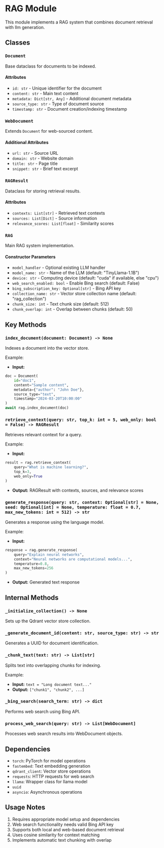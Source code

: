 # RAG Module

This module implements a RAG system that combines document retrieval with llm generation.

## Classes

### `Document`
Base dataclass for documents to be indexed.

#### Attributes
- `id: str` - Unique identifier for the document
- `content: str` - Main text content
- `metadata: Dict[str, Any]` - Additional document metadata
- `source_type: str` - Type of document source
- `timestamp: str` - Document creation/indexing timestamp

### `WebDocument`
Extends `Document` for web-sourced content.

#### Additional Attributes
- `url: str` - Source URL
- `domain: str` - Website domain
- `title: str` - Page title
- `snippet: str` - Brief text excerpt

### `RAGResult`
Dataclass for storing retrieval results.

#### Attributes
- `contexts: List[str]` - Retrieved text contexts
- `sources: List[Dict]` - Source information
- `relevance_scores: List[float]` - Similarity scores

### `RAG`
Main RAG system implementation.

#### Constructor Parameters
- `model_handler` - Optional existing LLM handler
- `model_name: str` - Name of the LLM (default: "TinyLlama-1.1B")
- `device: str` - Computing device (default: "cuda" if available, else "cpu")
- `web_search_enabled: bool` - Enable Bing search (default: False)
- `bing_subscription_key: Optional[str]` - Bing API key
- `collection_name: str` - Vector store collection name (default: "rag_collection")
- `chunk_size: int` - Text chunk size (default: 512)
- `chunk_overlap: int` - Overlap between chunks (default: 50)

## Key Methods

### `index_document(document: Document) -> None`
Indexes a document into the vector store.

Example:
- **Input:**

```python
doc = Document(
    id="doc1",
    content="Sample content",
    metadata={"author": "John Doe"},
    source_type="text",
    timestamp="2024-03-20T10:00:00"
)
await rag.index_document(doc)
```

### `retrieve_context(query: str, top_k: int = 5, web_only: bool = False) -> RAGResult`
Retrieves relevant context for a query.

Example:
- **Input:**

```python
result = rag.retrieve_context(
    query="What is machine learning?",
    top_k=3,
    web_only=True
)
```
- **Output:** RAGResult with contexts, sources, and relevance scores

### `generate_response(query: str, context: Optional[str] = None, seed: Optional[int] = None, temperature: float = 0.7, max_new_tokens: int = 512) -> str`
Generates a response using the language model.

Example:
- **Input:**

```python
response = rag.generate_response(
    query="Explain neural networks",
    context="Neural networks are computational models...",
    temperature=0.8,
    max_new_tokens=256
)
```
- **Output:** Generated text response

## Internal Methods

### `_initialize_collection() -> None`
Sets up the Qdrant vector store collection.

### `_generate_document_id(content: str, source_type: str) -> str`
Generates a UUID for document identification.

### `_chunk_text(text: str) -> List[str]`
Splits text into overlapping chunks for indexing.

Example:
- **Input:** `text = "Long document text..."`
- **Output:** `["chunk1", "chunk2", ...]`

### `_bing_search(search_term: str) -> dict`
Performs web search using Bing API.

### `process_web_search(query: str) -> List[WebDocument]`
Processes web search results into WebDocument objects.

## Dependencies

- `torch`: PyTorch for model operations
- `fastembed`: Text embedding generation
- `qdrant_client`: Vector store operations
- `requests`: HTTP requests for web search
- `llama`: Wrapper class for llama model
- `uuid`
- `asyncio`: Asynchronous operations

## Usage Notes

1. Requires appropriate model setup and dependencies
2. Web search functionality needs valid Bing API key
3. Supports both local and web-based document retrieval
4. Uses cosine similarity for context matching
5. Implements automatic text chunking with overlap

